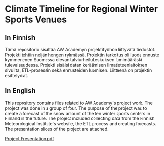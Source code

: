 # Climate Timeline for Regional Winter Sports Venues

## In Finnish
Tämä repositorio sisältää AW Academyn projektityöhön liittyvätä tiedostot. Projekti tehtiin neljän hengen ryhmässä. Projektin tarkoitus oli luoda ennuste kymmenenen Suomessa olevan talviurheilukeskuksen lumimäärästä tulevaisuudessa. Projekti sisälsi datan keräämisen Ilmatieteenlaitoksen sivuilta, ETL-prosessin sekä ennusteiden luomisen. Liitteenä on projektin esittelydiat.

## In English
This repository contains files related to AW Academy's project work. The project was done in a group of four. The purpose of the project was to create a forecast of the snow amount of the ten winter sports centers in Finland in the future. The project included collecting data from the Finnish Meteorological Institute's website, the ETL process and creating forecasts. The presentation slides of the project are attached.

[Project Presentation.pdf](https://github.com/jussiiih/Climate-Timeline-for-Regional-Winter-Sports-Venues/files/14975483/Project.Presentation.pdf)
